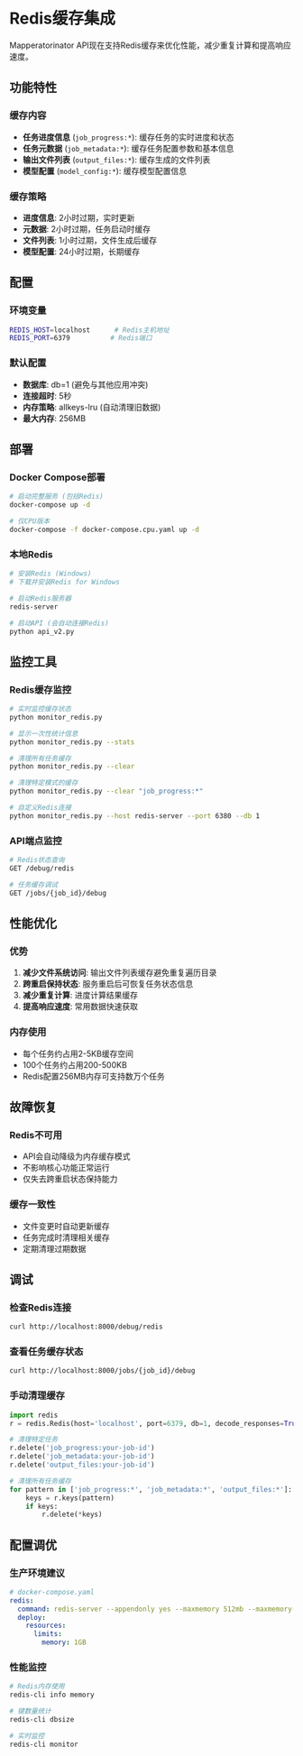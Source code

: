 # Redis缓存集成

Mapperatorinator API现在支持Redis缓存来优化性能，减少重复计算和提高响应速度。

## 功能特性

### 缓存内容
- **任务进度信息** (`job_progress:*`): 缓存任务的实时进度和状态
- **任务元数据** (`job_metadata:*`): 缓存任务配置参数和基本信息  
- **输出文件列表** (`output_files:*`): 缓存生成的文件列表
- **模型配置** (`model_config:*`): 缓存模型配置信息

### 缓存策略
- **进度信息**: 2小时过期，实时更新
- **元数据**: 2小时过期，任务启动时缓存
- **文件列表**: 1小时过期，文件生成后缓存
- **模型配置**: 24小时过期，长期缓存

## 配置

### 环境变量
```bash
REDIS_HOST=localhost      # Redis主机地址
REDIS_PORT=6379          # Redis端口
```

### 默认配置
- **数据库**: db=1 (避免与其他应用冲突)
- **连接超时**: 5秒
- **内存策略**: allkeys-lru (自动清理旧数据)
- **最大内存**: 256MB

## 部署

### Docker Compose部署
```bash
# 启动完整服务 (包括Redis)
docker-compose up -d

# 仅CPU版本
docker-compose -f docker-compose.cpu.yaml up -d
```

### 本地Redis
```bash
# 安装Redis (Windows)
# 下载并安装Redis for Windows

# 启动Redis服务器
redis-server

# 启动API (会自动连接Redis)
python api_v2.py
```

## 监控工具

### Redis缓存监控
```bash
# 实时监控缓存状态
python monitor_redis.py

# 显示一次性统计信息
python monitor_redis.py --stats

# 清理所有任务缓存
python monitor_redis.py --clear

# 清理特定模式的缓存
python monitor_redis.py --clear "job_progress:*"

# 自定义Redis连接
python monitor_redis.py --host redis-server --port 6380 --db 1
```

### API端点监控
```bash
# Redis状态查询
GET /debug/redis

# 任务缓存调试
GET /jobs/{job_id}/debug
```

## 性能优化

### 优势
1. **减少文件系统访问**: 输出文件列表缓存避免重复遍历目录
2. **跨重启保持状态**: 服务重启后可恢复任务状态信息
3. **减少重复计算**: 进度计算结果缓存
4. **提高响应速度**: 常用数据快速获取

### 内存使用
- 每个任务约占用2-5KB缓存空间
- 100个任务约占用200-500KB
- Redis配置256MB内存可支持数万个任务

## 故障恢复

### Redis不可用
- API会自动降级为内存缓存模式
- 不影响核心功能正常运行
- 仅失去跨重启状态保持能力

### 缓存一致性
- 文件变更时自动更新缓存
- 任务完成时清理相关缓存
- 定期清理过期数据

## 调试

### 检查Redis连接
```bash
curl http://localhost:8000/debug/redis
```

### 查看任务缓存状态
```bash
curl http://localhost:8000/jobs/{job_id}/debug
```

### 手动清理缓存
```python
import redis
r = redis.Redis(host='localhost', port=6379, db=1, decode_responses=True)

# 清理特定任务
r.delete('job_progress:your-job-id')
r.delete('job_metadata:your-job-id') 
r.delete('output_files:your-job-id')

# 清理所有任务缓存
for pattern in ['job_progress:*', 'job_metadata:*', 'output_files:*']:
    keys = r.keys(pattern)
    if keys:
        r.delete(*keys)
```

## 配置调优

### 生产环境建议
```yaml
# docker-compose.yaml
redis:
  command: redis-server --appendonly yes --maxmemory 512mb --maxmemory-policy allkeys-lru
  deploy:
    resources:
      limits:
        memory: 1GB
```

### 性能监控
```bash
# Redis内存使用
redis-cli info memory

# 键数量统计
redis-cli dbsize

# 实时监控
redis-cli monitor
```

